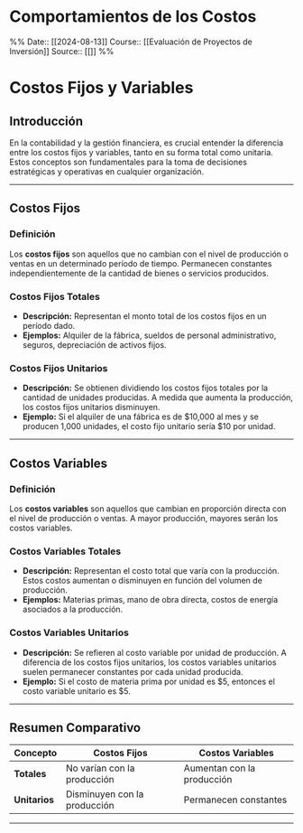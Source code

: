 # Comportamientos de los Costos

%%
Date:: [[2024-08-13]]
Course:: [[Evaluación de Proyectos de Inversión]]
Source:: [[]]
%%

# Costos Fijos y Variables

## Introducción

En la contabilidad y la gestión financiera, es crucial entender la diferencia entre los costos fijos y variables, tanto en su forma total como unitaria. Estos conceptos son fundamentales para la toma de decisiones estratégicas y operativas en cualquier organización.

---

## Costos Fijos

### Definición

Los **costos fijos** son aquellos que no cambian con el nivel de producción o ventas en un determinado período de tiempo. Permanecen constantes independientemente de la cantidad de bienes o servicios producidos.

### Costos Fijos Totales

- **Descripción:** Representan el monto total de los costos fijos en un período dado.
- **Ejemplos:** Alquiler de la fábrica, sueldos de personal administrativo, seguros, depreciación de activos fijos.

### Costos Fijos Unitarios

- **Descripción:** Se obtienen dividiendo los costos fijos totales por la cantidad de unidades producidas. A medida que aumenta la producción, los costos fijos unitarios disminuyen.
- **Ejemplo:** Si el alquiler de una fábrica es de $10,000 al mes y se producen 1,000 unidades, el costo fijo unitario sería $10 por unidad.

---
## Costos Variables

### Definición

Los **costos variables** son aquellos que cambian en proporción directa con el nivel de producción o ventas. A mayor producción, mayores serán los costos variables.

### Costos Variables Totales

- **Descripción:** Representan el costo total que varía con la producción. Estos costos aumentan o disminuyen en función del volumen de producción.
- **Ejemplos:** Materias primas, mano de obra directa, costos de energía asociados a la producción.

### Costos Variables Unitarios

- **Descripción:** Se refieren al costo variable por unidad de producción. A diferencia de los costos fijos unitarios, los costos variables unitarios suelen permanecer constantes por cada unidad producida.
- **Ejemplo:** Si el costo de materia prima por unidad es $5, entonces el costo variable unitario es $5.


---

## Resumen Comparativo

| Concepto      | Costos Fijos                 | Costos Variables           |
| ------------- | ---------------------------- | -------------------------- |
| **Totales**   | No varían con la producción  | Aumentan con la producción |
| **Unitarios** | Disminuyen con la producción | Permanecen constantes      |

---
